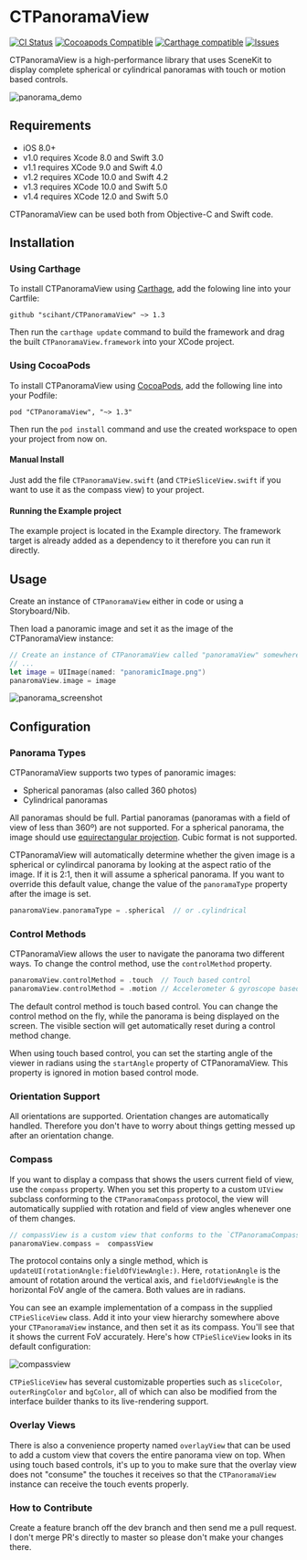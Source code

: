 # CTPanoramaView

[![CI Status](http://img.shields.io/travis/scihant/CTPanoramaView.svg?style=flat)](https://travis-ci.org/scihant/CTPanoramaView)
[![Cocoapods Compatible](https://img.shields.io/cocoapods/v/CTPanoramaView.svg)](https://img.shields.io/cocoapods/v/CTPanoramaView.svg)
[![Carthage compatible](https://img.shields.io/badge/Carthage-compatible-4BC51D.svg?style=flat)](https://github.com/Carthage/Carthage)
[![Issues](https://img.shields.io/github/issues/scihant/CTPanoramaView.svg?style=flat)](http://www.github.com/scihant/CTPanoramaView/issues?state=open)

CTPanoramaView is a high-performance library that uses SceneKit to display complete spherical or cylindrical panoramas with touch or motion based controls.

![panorama_demo](https://cloud.githubusercontent.com/assets/3991481/23154113/ce5aa6b8-f814-11e6-9c97-4d91629733f8.gif)

## Requirements

* iOS 8.0+ 
* v1.0 requires Xcode 8.0 and Swift 3.0
* v1.1 requires XCode 9.0 and Swift 4.0
* v1.2 requires XCode 10.0 and Swift 4.2
* v1.3 requires XCode 10.0 and Swift 5.0
* v1.4 requires XCode 12.0 and Swift 5.0

CTPanoramaView can be used both from Objective-C and Swift code.

## Installation

### Using Carthage

To install CTPanoramaView using [Carthage](https://github.com/Carthage/Carthage), add the folowing line into your Cartfile:

    github "scihant/CTPanoramaView" ~> 1.3

Then run the `carthage update` command to build the framework and drag the built `CTPanoramaView.framework` into your XCode project.

### Using CocoaPods

To install CTPanoramaView using [CocoaPods](http://cocoapods.org), add the following line into your Podfile:

    pod "CTPanoramaView", "~> 1.3"

Then run the `pod install` command and use the created workspace to open your project from now on.  

#### Manual Install

Just add the file `CTPanoramaView.swift` (and `CTPieSliceView.swift` if you want to use it as the compass view) to your project.

#### Running the Example project

The example project is located in the Example directory. The framework target is already added as a dependency to it therefore you can run it directly. 

## Usage

Create an instance of `CTPanoramaView` either in code or using a Storyboard/Nib.

Then load a panoramic image and set it as the image of the CTPanoramaView instance:

```swift
// Create an instance of CTPanoramaView called "panoramaView" somewhere
// ...
let image = UIImage(named: "panoramicImage.png")
panaromaView.image = image
```

![panorama_screenshot](https://cloud.githubusercontent.com/assets/3991481/23154919/d5f98476-f818-11e6-8c71-22011a027d96.jpg)

## Configuration

### Panorama Types

CTPanoramaView supports two types of panoramic images:

* Spherical panoramas (also called 360 photos) 
* Cylindrical panoramas

All panoramas should be full. Partial panoramas (panoramas with a field of view of less than 360º) are not supported. For a spherical panorama, the image should use [equirectangular projection](https://en.wikipedia.org/wiki/Equirectangular_projection). Cubic format is not supported.

CTPanoramaView will automatically determine whether the given image is a spherical or cylindircal panorama by looking at the aspect ratio of the image. If it is 2:1, then it will assume a spherical panorama. If you want to override this default value, change the value of the `panoramaType` property after the image is set.

```swift
panaromaView.panoramaType = .spherical  // or .cylindrical
```

### Control Methods

CTPanoramaView allows the user to navigate the panorama two different ways. To change the control method, use the `controlMethod` property.

```swift
panaromaView.controlMethod = .touch  // Touch based control
panaromaView.controlMethod = .motion // Accelerometer & gyroscope based control
```

The default control method is touch based control. You can change the control method on the fly, while the panorama is being displayed on the screen. The visible section will get automatically reset during a control method change.

When using touch based control, you can set the starting angle of the viewer in radians using the `startAngle` property of CTPanoramaView. This property is ignored in motion based control mode.

### Orientation Support

All orientations are supported. Orientation changes are automatically handled. Therefore you don't have to worry about things getting messed up after an orientation change.

### Compass

If you want to display a compass that shows the users current field of view, use the `compass` property.
When you set this property to a custom `UIView` subclass conforming to the `CTPanoramaCompass` protocol, the view will automatically supplied with rotation and field of view angles whenever one of them changes.

```swift
// compassView is a custom view that conforms to the `CTPanoramaCompass` protocol.
panaromaView.compass =  compassView 
```
The protocol contains only a single method, which is `updateUI(rotationAngle:fieldOfViewAngle:)`. Here, `rotationAngle` is the amount of rotation around the vertical axis, and `fieldOfViewAngle` is the horizontal FoV angle of the camera. Both values are in radians.

You can see an example implementation of a compass in the supplied `CTPieSliceView` class. Add it into your view hierarchy somewhere above your `CTPanoramaView` instance, and then set it as its compass. You'll see that it shows the current FoV accurately. Here's how `CTPieSliceView` looks in its default configuration:

![compassview](https://cloud.githubusercontent.com/assets/3991481/23154086/a83d1542-f814-11e6-9580-40ec925137e9.jpg)

`CTPieSliceView` has several customizable properties such as `sliceColor`, `outerRingColor` and `bgColor`, all of which can also be modified from the interface builder thanks to its live-rendering support.

### Overlay Views

There is also a convenience property named `overlayView` that can be used to add a custom view that covers the entire panorama view on top. When using touch based controls, it's up to you to make sure that the overlay view does not "consume" the touches it receives so that the `CTPanoramaView` instance can receive the touch events properly.

### How to Contribute

Create a feature branch off the dev branch and then send me a pull request. I don't merge PR's directly to master so please don't make your changes there.



